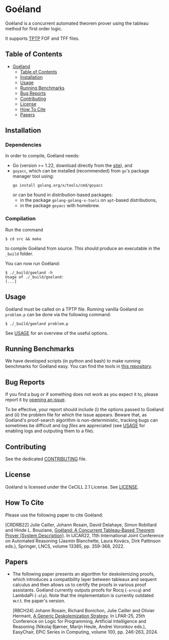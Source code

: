 # Goéland

Goéland is a concurrent automated theorem prover using the tableau method for first order logic.

It supports [TPTP](http://tptp.org/) FOF and TFF files.

## Table of Contents

- [Goéland](#goeland)
  - [Table of Contents](#table-of-contents)
  - [Installation](#installation)
  - [Usage](#usage)
  - [Running Benchmarks](#running-benchmarks)
  - [Bug Reports](#bug-reports)
  - [Contributing](#contributing)
  - [License](#license)
  - [How To Cite](#how-to-cite)
  - [Papers](#papers)

## Installation

### Dependencies

In order to compile, Goéland needs:
* Go (version >= 1.22, download directly from the [site](https://go.dev/)), and
* `goyacc`, which can be installed (recommended) from `go`'s package manager tool using:
  ```
  go install golang.org/x/tools/cmd/goyacc
  ```
  or can be found in distribution-based packages:
  - in the package `golang-golang-x-tools` on `apt`-based distributions,
  - in the package `goyacc` with homebrew.

### Compilation

Run the command
```console
$ cd src && make
```
to compile Goéland from source. This should produce an executable in the `_build` folder.

You can now run Goéland:
```console
$ ./_build/goeland -h
Usage of ./_build/goeland:
[...]
```

## Usage

Goéland must be called on a TPTP file. Running vanilla Goéland on `problem.p` can be done via the following command:
```console
$ ./_build/goeland problem.p
```

See [USAGE](USAGE.md) for an overview of the useful options.

## Running Benchmarks

We have developed scripts (in python and bash) to make running benchmarks for
Goéland easy. You can find the tools in [this repository](https://github.com/GoelandProver/GoelandBenchmarks/).

## Bug Reports

If you find a bug or if something does not work as you expect it to, please
report it by [opening an
issue](https://github.com/GoelandProver/Goeland/issues).

To be effective, your report should include (i) the options passed to Goéland
and (ii) the problem file for which the issue appears. Beware that, as Goéland's
proof-search algorithm is non-deterministic, tracking bugs can sometimes be
difficult and *log files* are appreciated (see [USAGE](USAGE.md) for enabling
logs and outputing them to a file).

## Contributing

See the dedicated [CONTRIBUTING](CONTRIBUTING.md) file.

## License

Goéland is licensed under the CeCILL 2.1 License. See [LICENSE](LICENSE).

## How To Cite

Please use the following paper to cite Goéland:

[CRDRB22] Julie Cailler, Johann Rosain, David Delahaye, Simon Robillard and Hinde
L. Bouziane, [Goéland: A Concurrent Tableau-Based Theorem Prover (System
Description)](https://doi.org/10.1007/978-3-031-10769-6_22).
In IJCAR22, 11th International Joint Conference on Automated Reasoning (Jasmin
Blanchette, Laura Kovács, Dirk Pattinson eds.), Springer, LNCS, volume 13385,
pp. 359-368, 2022.

## Papers

* The following paper presents an algorithm for deskolemizing proofs, which
  introduces a compatibility layer between tableaux and sequent calculus and
  then allows us to certify the proofs in various proof assistants. Goéland
  currently outputs proofs for Rocq (`-orocq`) and LambdaPi (`-olp`). Note that
  the implementation is currently outdated w.r.t. the paper's version.

  [RBCH24] Johann Rosain, Richard Bonichon, Julie Cailler and Olivier Hermant,
  [A Generic Deskolemization Strategy](https://doi.org/10.29007/g1tm).
  In LPAR-25, 25th Conference on Logic for Programming, Artificial Intelligence
  and Reasoning (Nikolaj Bjørner, Marijn Heule, Andrei Voronkov eds.),
  EasyChair, EPiC Series in Computing, volume 100, pp. 246-263, 2024.

